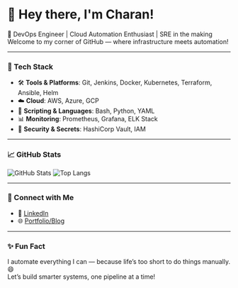 # 👋 Hey there, I'm Charan!

🚀 DevOps Engineer | Cloud Automation Enthusiast | SRE in the making  
Welcome to my corner of GitHub — where infrastructure meets automation!

---

### 🧰 Tech Stack

- 🛠️ **Tools & Platforms**: Git, Jenkins, Docker, Kubernetes, Terraform, Ansible, Helm
- ☁️ **Cloud**: AWS, Azure, GCP
- 💬 **Scripting & Languages**: Bash, Python, YAML
- 📊 **Monitoring**: Prometheus, Grafana, ELK Stack
- 🔐 **Security & Secrets**: HashiCorp Vault, IAM

---

### 📈 GitHub Stats

![GitHub Stats](https://github-readme-stats.vercel.app/api?username=automatewithcharan&show_icons=true&theme=radical)
![Top Langs](https://github-readme-stats.vercel.app/api/top-langs/?username=automatewithcharan&layout=compact&theme=radical)

---

### 🔗 Connect with Me

- 💼 [LinkedIn](https://www.linkedin.com/in/tcharan09)  
- 🌐 [Portfolio/Blog](https://charanthirumalla.com)   

---

### ✨ Fun Fact

I automate everything I can — because life’s too short to do things manually. 😄  
Let’s build smarter systems, one pipeline at a time!
